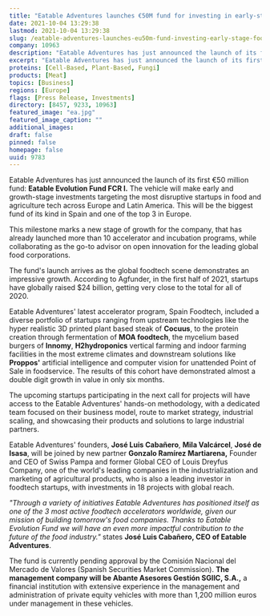 ```yaml
---
title: "Eatable Adventures launches €50M fund for investing in early-stage food and agriculture tech startups"
date: 2021-10-04 13:29:38
lastmod: 2021-10-04 13:29:38
slug: /eatable-adventures-launches-eu50m-fund-investing-early-stage-food-and-agriculture-tech
company: 10963
description: "Eatable Adventures has just announced the launch of its first €50 million fund: Eatable Evolution Fund FCR I. The vehicle will make early and growth-stage investments targeting the most disruptive startups in food and agriculture tech across Europe and Latin America. This will be the biggest fund of its kind in Spain and one of the top 3 in Europe."
excerpt: "Eatable Adventures has just announced the launch of its first €50 million fund: Eatable Evolution Fund FCR I. The vehicle will make early and growth-stage investments targeting the most disruptive startups in food and agriculture tech across Europe and Latin America. This will be the biggest fund of its kind in Spain and one of the top 3 in Europe."
proteins: [Cell-Based, Plant-Based, Fungi]
products: [Meat]
topics: [Business]
regions: [Europe]
flags: [Press Release, Investments]
directory: [8457, 9233, 10963]
featured_image: "ea.jpg"
featured_image_caption: ""
additional_images:
draft: false
pinned: false
homepage: false
uuid: 9783
---
```

Eatable Adventures has just announced the launch of its first €50
million fund: **Eatable Evolution Fund FCR I.** The vehicle will make
early and growth-stage investments targeting the most disruptive
startups in food and agriculture tech across Europe and Latin America.
This will be the biggest fund of its kind in Spain and one of the top 3
in Europe.

This milestone marks a new stage of growth for the company, that has
already launched more than 10 accelerator and incubation programs, while
collaborating as the go-to advisor on open innovation for the leading
global food corporations.

The fund\'s launch arrives as the global foodtech scene demonstrates an
impressive growth. According to Agfunder, in the first half of 2021,
startups have globally raised \$24 billion, getting very close to the
total for all of 2020.

Eatable Adventures' latest accelerator program, Spain Foodtech, included
a diverse portfolio of startups ranging from upstream technologies like
the hyper realistic 3D printed plant based steak of **Cocuus**, to the
protein creation through fermentation of **MOA foodtech**, the mycelium
based burgers of **Innomy**, **H2hydroponics** vertical farming and
indoor farming facilities in the most extreme climates and downstream
solutions like **Proppos'** artificial intelligence and computer vision
for unattended Point of Sale in foodservice. The results of this cohort
have demonstrated almost a double digit growth in value in only six
months.

The upcoming startups participating in the next call for projects will
have access to the Eatable Adventures' hands-on methodology, with a
dedicated team focused on their business model, route to market
strategy, industrial scaling, and showcasing their products and
solutions to large industrial partners.

Eatable Adventures' founders, **José Luis Cabañero**, **Mila
Valcárcel**, **José de Isasa**, will be joined by new partner **Gonzalo
Ramírez Martiarena,** Founder and CEO of Swiss Pampa and former Global
CEO of Louis Dreyfus Company, one of the world\'s leading companies in
the industrialization and marketing of agricultural products, who is
also a leading investor in foodtech startups, with investments in 18
projects with global reach.

*\"Through a variety of initiatives Eatable Adventures has positioned
itself as one of the 3 most active foodtech accelerators worldwide,
given our mission of building tomorrow\'s food companies. Thanks to
Eatable Evolution Fund we will have an even more impactful contribution
to the future of the food industry.\"* states **José Luis Cabañero, CEO
of Eatable Adventures**.

The fund is currently pending approval by the Comisión Nacional del
Mercado de Valores (Spanish Securities Market Commission). **The
management company will be Abante Asesores Gestión SGIIC, S.A.,** a
financial institution with extensive experience in the management and
administration of private equity vehicles with more than 1,200 million
euros under management in these vehicles.
